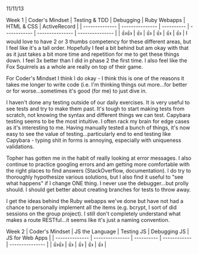 11/11/13

Week 1
| Coder's Mindset | Testing & TDD   | Debugging  | Ruby Webapps | HTML & CSS      | ActiveRecord    |
| -------------- | --------------- | ---------- | ------------ | --------------- | --------------- |
| :+1::+1:       | :+1:            | :+1:       | :+1:         | :+1:            | :+1:            |
I would love to have 2 or 3 thumbs competency for these different areas, but I feel like it's a tall order.  Hopefully I feel a bit behind but am okay with that as it just takes a bit more time and repetition for me to get these things down.  I feel 3x better than I did in phase 2 the first time.  I also feel like the Fox Squirrels as a whole are really on top of their game.  

For Coder's Mindset I think I do okay - I think this is one of the reasons it takes me longer to write code (i.e. I'm thinking things out more...for better or for worse...sometimes it's good (for me) to just dive in.  

I haven't done any testing outside of our daily exercises. It is very useful to see tests and try to make them past. It's tough to start making tests from scratch, not knowing the syntax and different things we can test.  Capybara testing seems to be the most intuitive.  I often rack my brain for edge cases as it's interesting to me. Having manually tested a bunch of things, it's now easy to see the value of testing...particularly end to end testing like Capybara - typing shit in forms is annoying, especially with uniqueness validations.   

Topher has gotten me in the habit of really looking at error messages. I also continue to practice googling errors and am getting more comfortable with the right places to find answers (StackOverflow, documentation). I do try to thoroughly hypothesize various solutions, but I also find it useful to "see what happens" if I change ONE thing. I never use the debugger...but prolly should.  I should get better about creating branches for tests to throw away. 

I get the ideas behind the Ruby webapps we've done but have not had a chance to personally implement all the items (e.g. bcrypt, I sort of did sessions on the group project). I still don't completely understand what makes a route RESTful...it seems like it's just a naming convention.  




Week 2
| Coder's Mindset | JS the Language | Testing JS | Debugging JS | JS for Web Apps |
| -------------- | --------------- | ---------- | ------------ | --------------- |
| :+1::+1:       | :+1:            | :+1:       | :+1:         | :+1:            |

